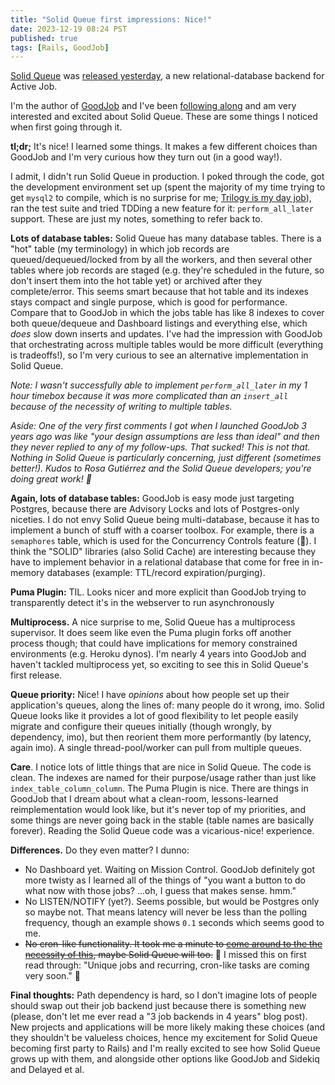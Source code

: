 ```yaml
---
title: "Solid Queue first impressions: Nice!"
date: 2023-12-19 08:24 PST
published: true
tags: [Rails, GoodJob]
---
```


[Solid Queue](https://github.com/basecamp/solid_queue) was [released yesterday](https://dev.37signals.com/introducing-solid-queue/), a new relational-database backend for Active Job.

I'm the author of [GoodJob](https://github.com/bensheldon/good_job) and I've been [following along](https://island94.org/2023/10/reflections-on-good-job-for-solid-queue) and am very interested and excited about Solid Queue. These are some things I noticed when first going through it.

**tl;dr;** It's nice! I learned some things. It makes a few different choices than GoodJob and I'm very curious how they turn out (in a good way!).

I admit, I didn't run Solid Queue in production. I poked through the code, got the development environment set up (spent the majority of my time trying to get `mysql2` to compile, which is no surprise for me; [Trilogy is my day job](https://github.blog/2022-08-25-introducing-trilogy-a-new-database-adapter-for-ruby-on-rails/)), ran the test suite and tried TDDing a new feature for it: `perform_all_later` support. These are just my notes, something to refer back to.

**Lots of database tables:** Solid Queue has many database tables. There is a "hot" table (my terminology) in which job records are queued/dequeued/locked from by all the workers, and then several other tables where job records are staged (e.g. they're scheduled in the future, so don't insert them into the hot table yet) or archived after they complete/error.  This seems smart because that hot table and its indexes stays compact and single purpose, which is good for performance. Compare that to GoodJob in which the jobs table has like 8 indexes to cover both queue/dequeue and Dashboard listings and everything else, which _does_ slow down inserts and updates. I've had the impression with GoodJob that orchestrating across multiple tables would be more difficult (everything is tradeoffs!), so I'm very curious to see an alternative implementation in Solid Queue.

_Note: I wasn't successfully able to implement `perform_all_later` in my 1 hour timebox because it was more complicated than an `insert_all` because of the necessity of writing to multiple tables._

_Aside: One of the very first comments I got when I launched GoodJob 3 years ago was like "your design assumptions are less than ideal" and then they never replied to any of my follow-ups. That sucked! This is not that. Nothing in Solid Queue is particularly concerning, just different (sometimes better!). Kudos to Rosa Gutiérrez and the Solid Queue developers; you're doing great work! 💖_

**Again, lots of database tables:** GoodJob is easy mode just targeting Postgres, because there are Advisory Locks and lots of Postgres-only niceties. I do not envy Solid Queue being multi-database, because it has to implement a bunch of stuff with a coarser toolbox. For example, there is a `semaphores` table, which is used for the Concurrency Controls feature (🎉). I think the "SOLID" libraries (also Solid Cache) are interesting because they have to implement behavior in a relational database that come for free in in-memory databases (example: TTL/record expiration/purging).

**Puma Plugin:** TIL. Looks nicer and more explicit than GoodJob trying to transparently detect it's in the webserver to run asynchronously

**Multiprocess.** A nice surprise to me, Solid Queue has a multiprocess supervisor. It does seem like even the Puma plugin forks off another process though; that could have implications for memory constrained environments (e.g. Heroku dynos). I'm nearly 4 years into GoodJob and haven't tackled multiprocess yet, so exciting to see this in Solid Queue's first release.

**Queue priority:** Nice! I have _opinions_ about how people set up their application's queues, along the lines of: many people do it wrong, imo. Solid Queue looks like it provides a lot of good flexibility to let people easily migrate and configure their queues initially (though wrongly, by dependency, imo), but then reorient them more performantly (by latency, again imo). A single thread-pool/worker can pull from multiple queues.

**Care**. I notice lots of little things that are nice in Solid Queue. The code is clean. The indexes are named for their purpose/usage rather than just like `index_table_column_column`.  The Puma Plugin is nice. There are things in GoodJob that I dream about what a clean-room, lessons-learned reimplementation would look like, but it's never top of my priorities, and some things are never going back in the stable (table names are basically forever). Reading the Solid Queue code was a vicarious-nice! experience.

**Differences.** Do they even matter? I dunno:

- No Dashboard yet. Waiting on Mission Control. GoodJob definitely got more twisty as I learned all of the things of "you want a button to do what now with those jobs? ...oh, I guess that makes sense. hmm."
- No LISTEN/NOTIFY (yet?). Seems possible, but would be Postgres only so maybe not. That means latency will never be less than the polling frequency, though an example shows `0.1` seconds which seems good to me.
- ~~No cron-like functionality. It took me a minute to [come around to the the necessity of this](https://github.com/bensheldon/good_job/issues/255), maybe Solid Queue will too.~~ 🤦 I missed this on first read through: "Unique jobs and recurring, cron-like tasks are coming very soon." 🙌

**Final thoughts:** Path dependency is hard, so I don't imagine lots of people should swap out their job backend just because there is something new (please, don't let me ever read a "3 job backends in 4 years" blog post). New projects and applications will be more likely making these choices (and they shouldn't be valueless choices, hence my excitement for Solid Queue becoming first party to Rails) and I'm really excited to see how Solid Queue grows up with them, and alongside other options like GoodJob and Sidekiq and Delayed et al.
